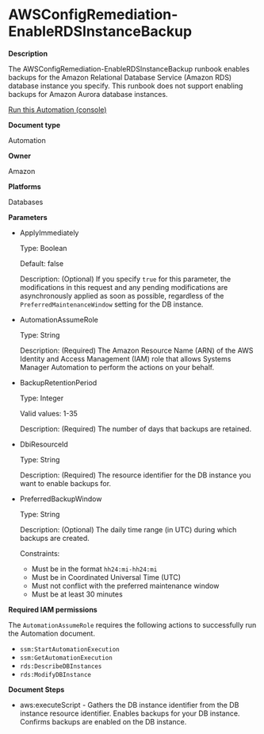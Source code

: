 # AWSConfigRemediation\-EnableRDSInstanceBackup<a name="automation-aws-enable-rds-instance-backup"></a>

**Description**

The AWSConfigRemediation\-EnableRDSInstanceBackup runbook enables backups for the Amazon Relational Database Service \(Amazon RDS\) database instance you specify\. This runbook does not support enabling backups for Amazon Aurora database instances\.

[Run this Automation \(console\)](https://console.aws.amazon.com/systems-manager/automation/execute/AWSConfigRemediation-EnableRDSInstanceBackup)

**Document type**

Automation

**Owner**

Amazon

**Platforms**

Databases

**Parameters**
+ ApplyImmediately

  Type: Boolean

  Default: false

  Description: \(Optional\) If you specify `true` for this parameter, the modifications in this request and any pending modifications are asynchronously applied as soon as possible, regardless of the `PreferredMaintenanceWindow` setting for the DB instance\.
+ AutomationAssumeRole

  Type: String

  Description: \(Required\) The Amazon Resource Name \(ARN\) of the AWS Identity and Access Management \(IAM\) role that allows Systems Manager Automation to perform the actions on your behalf\.
+ BackupRetentionPeriod

  Type: Integer

  Valid values: 1\-35

  Description: \(Required\) The number of days that backups are retained\.
+ DbiResourceId

  Type: String

  Description: \(Required\) The resource identifier for the DB instance you want to enable backups for\.
+ PreferredBackupWindow

  Type: String

  Description: \(Optional\) The daily time range \(in UTC\) during which backups are created\.

  Constraints:
  + Must be in the format `hh24:mi-hh24:mi`
  + Must be in Coordinated Universal Time \(UTC\)
  + Must not conflict with the preferred maintenance window
  + Must be at least 30 minutes

**Required IAM permissions**

The `AutomationAssumeRole` requires the following actions to successfully run the Automation document\.
+ `ssm:StartAutomationExecution`
+ `ssm:GetAutomationExecution`
+ `rds:DescribeDBInstances`
+ `rds:ModifyDBInstance`

**Document Steps**
+ aws:executeScript \- Gathers the DB instance identifier from the DB instance resource identifier\. Enables backups for your DB instance\. Confirms backups are enabled on the DB instance\.